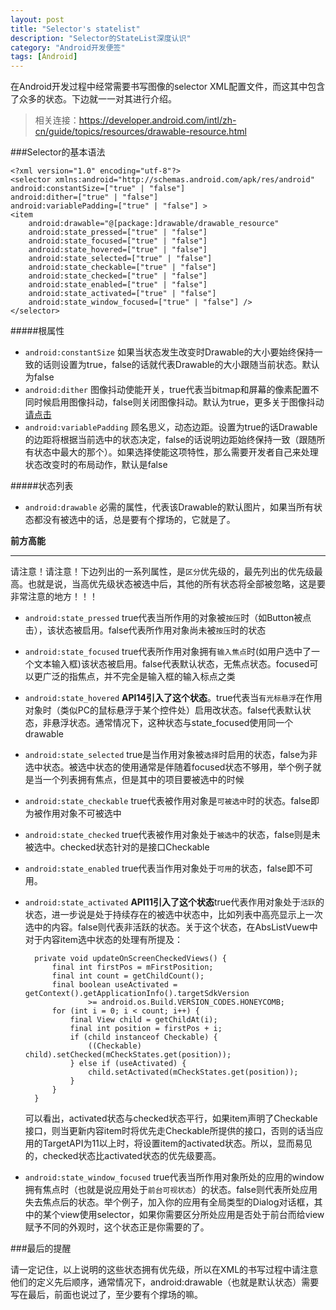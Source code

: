 ```yaml
---
layout: post
title: "Selector's statelist"
description: "Selector的StateList深度认识"
category: "Android开发便签"
tags: [Android]
---
```



在Android开发过程中经常需要书写图像的selector XML配置文件，而这其中包含了众多的状态。下边就一一对其进行介绍。

>相关连接：https://developer.android.com/intl/zh-cn/guide/topics/resources/drawable-resource.html

###Selector的基本语法


	<?xml version="1.0" encoding="utf-8"?>
	<selector xmlns:android="http://schemas.android.com/apk/res/android"
    android:constantSize=["true" | "false"]
    android:dither=["true" | "false"]
    android:variablePadding=["true" | "false"] >
    <item
        android:drawable="@[package:]drawable/drawable_resource"
        android:state_pressed=["true" | "false"]
        android:state_focused=["true" | "false"]
        android:state_hovered=["true" | "false"]
        android:state_selected=["true" | "false"]
        android:state_checkable=["true" | "false"]
        android:state_checked=["true" | "false"]
        android:state_enabled=["true" | "false"]
        android:state_activated=["true" | "false"]
        android:state_window_focused=["true" | "false"] />
	</selector>


#####根属性

- `android:constantSize` 如果当状态发生改变时Drawable的大小要始终保持一致的话则设置为true，false的话就代表Drawable的大小跟随当前状态。默认为false
- `android:dither` 图像抖动使能开关，true代表当bitmap和屏幕的像素配置不同时候启用图像抖动，false则关闭图像抖动。默认为true，更多关于图像抖动 [请点击](http://en.wikipedia.org/wiki/Dither)
- `android:variablePadding` 顾名思义，动态边距。设置为true的话Drawable的边距将根据当前选中的状态决定，false的话说明边距始终保持一致（跟随所有状态中最大的那个）。如果选择使能这项特性，那么需要开发者自己来处理状态改变时的布局动作，默认是false

#####状态列表

- `android:drawable` 必需的属性，代表该Drawable的默认图片，如果当所有状态都没有被选中的话，总是要有个撑场的，它就是了。

**前方高能**
****

请注意！请注意！下边列出的一系列属性，是`区分`优先级的，最先列出的优先级最高。也就是说，当高优先级状态被选中后，其他的所有状态将全部被忽略，这是要非常注意的地方！！！

- `android:state_pressed` true代表当所作用的对象被`按压`时（如Button被点击），该状态被启用。false代表所作用对象尚未被`按压`时的状态
- `android:state_focused` true代表所作用对象拥有`输入焦点`时(如用户选中了一个文本输入框)该状态被启用。false代表默认状态，无焦点状态。focused可以更广泛的指焦点，并不完全是输入框的输入标点之类
- `android:state_hovered` **API14引入了这个状态**。true代表当`有光标悬浮`在作用对象时（类似PC的鼠标悬浮于某个控件处）启用改状态。false代表默认状态，非悬浮状态。通常情况下，这种状态与state_focused使用同一个drawable
- `android:state_selected` true是当作用对象被`选择`时启用的状态，false为非选中状态。被选中状态的使用通常是伴随着focused状态不够用，举个例子就是当一个列表拥有焦点，但是其中的项目要被选中的时候
- `android:state_checkable` true代表被作用对象是`可被选中`时的状态。false即为被作用对象不可被选中
- `android:state_checked` true代表被作用对象处于`被选中`的状态，false则是未被选中。checked状态针对的是接口Checkable
- `android:state_enabled` true代表当作用对象处于`可用`的状态，false即不可用。
- `android:state_activated` **API11引入了这个状态**true代表作用对象处于`活跃`的状态，进一步说是处于持续存在的被选中状态中，比如列表中高亮显示上一次选中的内容。false则代表非活跃的状态。关于这个状态，在AbsListVuew中对于内容item选中状态的处理有所提及：


		private void updateOnScreenCheckedViews() {
        	final int firstPos = mFirstPosition;
        	final int count = getChildCount();
        	final boolean useActivated = getContext().getApplicationInfo().targetSdkVersion
            	    >= android.os.Build.VERSION_CODES.HONEYCOMB;
        	for (int i = 0; i < count; i++) {
            	final View child = getChildAt(i);
            	final int position = firstPos + i;
            	if (child instanceof Checkable) {
                	((Checkable) child).setChecked(mCheckStates.get(position));
            	} else if (useActivated) {
                	child.setActivated(mCheckStates.get(position));
            	}
        	}
    	}
	
	
	可以看出，activated状态与checked状态平行，如果item声明了Checkable接口，则当更新内容item时将优先走Checkable所提供的接口，否则的话当应用的TargetAPI为11以上时，将设置item的activated状态。所以，显而易见的，checked状态比activated状态的优先级要高。
- `android:state_window_focused` true代表当所作用对象所处的应用的window拥有焦点时（也就是说应用处于`前台可视状态`）的状态。false则代表所处应用失去焦点后的状态。举个例子，加入你的应用有全局类型的Dialog对话框，其中的某个view使用selector，如果你需要区分所处应用是否处于前台而给view赋予不同的外观时，这个状态正是你需要的了。

###最后的提醒

请一定记住，以上说明的这些状态拥有优先级，所以在XML的书写过程中请注意他们的定义先后顺序，通常情况下，android:drawable（也就是默认状态）需要写在最后，前面也说过了，至少要有个撑场的嘛。
